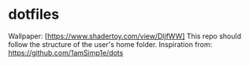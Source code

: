 # dotfiles
Wallpaper:
[https://www.shadertoy.com/view/DljfWW]
This repo should follow the structure of the user's home folder.
Inspiration from: https://github.com/1amSimp1e/dots
